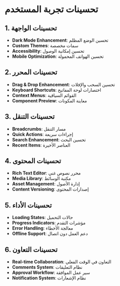 # تحسينات تجربة المستخدم

## 1. تحسينات الواجهة

- **Dark Mode Enhancement**: تحسين الوضع المظلم
- **Custom Themes**: سمات مخصصة
- **Accessibility**: تحسين إمكانية الوصول
- **Mobile Optimization**: تحسين الهواتف المحمولة

## 2. تحسينات المحرر

- **Drag & Drop Enhancement**: تحسين السحب والإفلات
- **Keyboard Shortcuts**: اختصارات لوحة المفاتيح
- **Context Menus**: القوائم السياقية
- **Component Preview**: معاينة المكونات

## 3. تحسينات التنقل

- **Breadcrumbs**: مسار التنقل
- **Quick Actions**: إجراءات سريعة
- **Search Enhancement**: تحسين البحث
- **Recent Items**: العناصر الأخيرة

## 4. تحسينات المحتوى

- **Rich Text Editor**: محرر نصوص غني
- **Media Library**: مكتبة الوسائط
- **Asset Management**: إدارة الأصول
- **Content Versioning**: إصدارات المحتوى

## 5. تحسينات الأداء

- **Loading States**: حالات التحميل
- **Progress Indicators**: مؤشرات التقدم
- **Error Handling**: معالجة الأخطاء
- **Offline Support**: دعم العمل دون اتصال

## 6. تحسينات التعاون

- **Real-time Collaboration**: التعاون في الوقت الفعلي
- **Comments System**: نظام التعليقات
- **Approval Workflow**: سير عمل الموافقة
- **Notification System**: نظام الإشعارات
